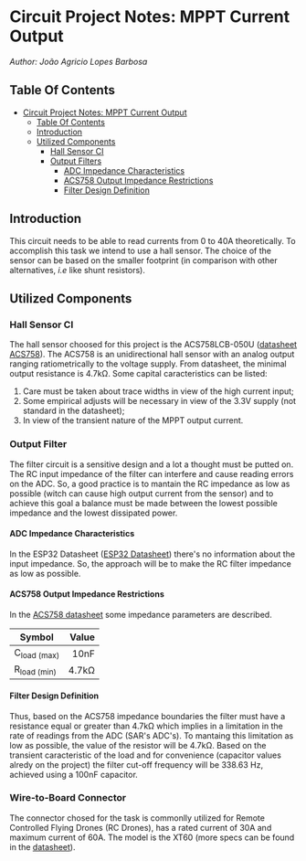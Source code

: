 # Circuit Project Notes: MPPT Current Output 

*Author: João Agricio Lopes Barbosa*

## Table Of Contents
- [Circuit Project Notes: MPPT Current Output](#circuit-project-notes-mppt-current-output)
  - [Table Of Contents](#table-of-contents)
  - [Introduction](#introduction)
  - [Utilized Components](#utilized-components)
    - [Hall Sensor CI](#hall-sensor-ci)
    - [Output Filters](#output-filters)
      - [ADC Impedance Characteristics](#adc-impedance-characteristics)
      - [ACS758 Output Impedance Restrictions](#acs758-output-impedance-restrictions)
      - [Filter Design Definition](#filter-design-definition)

## Introduction

This circuit needs to be able to read currents from 0 to 40A theoretically. To accomplish this task we intend to use a hall sensor. The choice of the sensor can be based on the smaller footprint (in comparison with other alternatives, _i.e_ like shunt resistors).

## Utilized Components

### Hall Sensor CI

The hall sensor choosed for this project is the ACS758LCB-050U ([datasheet ACS758](https://github.com/Collab-Barco-Solar/poente-boards/blob/develop/electric_project/telemetria_hardware/2020/Base%20Material/Current%20Sensing/Current%20from%20MPPT/ACS758-Datasheet.pdf)). The ACS758 is an unidirectional hall sensor with an analog output ranging ratiometrically to the voltage supply. From datasheet, the minimal output resistance is 4.7k<span>&#8486;</span>. Some capital caracteristics can be listed:

1. Care must be taken about trace widths in view of the high current input;
2. Some empirical adjusts will be necessary in view of the 3.3V supply (not standard in the datasheet);
3. In view of the transient nature of the MPPT output current.

### Output Filter

The filter circuit is a sensitive design and a lot a thought must be putted on. The RC input impedance of the filter can interfere and cause reading errors on the ADC. So, a good practice is to mantain the RC impedance as low as possible (witch can cause high output current from the sensor) and to achieve this goal  a balance must be made between the lowest possible impedance and the lowest dissipated power.

#### ADC Impedance Characteristics

In the ESP32 Datasheet ([ESP32 Datasheet](https://github.com/Collab-Barco-Solar/poente-boards/blob/develop/electric_project/telemetria_hardware/2020/Base%20Material/datasheets/MCU's/esp32_datasheet_en.pdf)) there's no information about the input impedance. So, the approach will be to make the RC filter impedance as low as possible.

#### ACS758 Output Impedance Restrictions

In the [ACS758 datasheet](https://github.com/Collab-Barco-Solar/poente-boards/blob/develop/electric_project/telemetria_hardware/2020/Base%20Material/Current%20Sensing/Current%20from%20MPPT/ACS758-Datasheet.pdf) some impedance parameters are described.

|Symbol                |Value                     |
| -------------------- | ------------------------:|
|C<sub>load (max)</sub>| 10nF                    |
|R<sub>load (min)</sub>| 4.7k<span>&#8486;</span>|

#### Filter Design Definition

Thus, based on the ACS758 impedance boundaries the filter must have a resistance equal or greater than 4.7k<span>&#8486;</span> which implies in a limitation in the rate of readings from the ADC (SAR's ADC's). To mantaing this limitation as low as possible, the value of the resistor will be 4.7k<span>&#8486;</span>. Based on the transient caracteristic of the load and for convenience (capacitor values alredy on the project) the filter cut-off frequency will be 338.63 Hz, achieved using a 100nF capacitor.

### Wire-to-Board Connector

The connector chosed for the task is commonlly utilized for Remote Controlled Flying Drones (RC Drones), has a rated current of 30A and maximum current of 60A. The model is the XT60 (more specs can be found in the [datasheet](http/www.somelink.com)).
